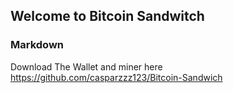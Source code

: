 ## Welcome to Bitcoin Sandwitch

### Markdown

Download The Wallet and miner here
https://github.com/casparzzz123/Bitcoin-Sandwich
